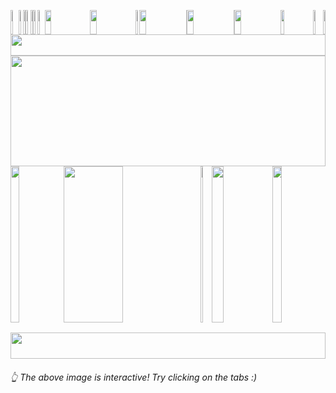 <picture><img src="https://leonsilicon.github.io/leonsilicon/generator/generated/000.6d7290b.jpg" height="39" width="2.4822695035460995%"/></picture><a href="#user-36966635-pinned-items-reorder-form"><img src="https://leonsilicon.github.io/leonsilicon/generator/generated/001.45e0808.jpg" height="39" width="1.4184397163120568%"/></a><picture><img src="https://leonsilicon.github.io/leonsilicon/generator/generated/002.560fbb9.jpg" height="39" width="0.9456264775413712%"/></picture><a href="#-the-above-image-is-interactive-try-clicking-on-the-tabs-"><img src="https://leonsilicon.github.io/leonsilicon/generator/generated/003.b02b5b0.jpg" height="39" width="1.4184397163120568%"/></a><picture><img src="https://leonsilicon.github.io/leonsilicon/generator/generated/004.d4cba37.jpg" height="39" width="0.9456264775413712%"/></picture><a href="https://github.com/leonsilicon/leonsilicon/blob/main/readme.md"><img src="https://leonsilicon.github.io/leonsilicon/generator/generated/005.43a4f1b.jpg" height="39" width="1.4184397163120568%"/></a><picture><img src="https://leonsilicon.github.io/leonsilicon/generator/generated/006.33cbce5.jpg" height="39" width="2.2458628841607564%"/></picture><a href="https://leonsilicon.com"><img src="https://leonsilicon.github.io/leonsilicon/generator/generated/007.8727e1c.jpg" height="39" width="14.420803782505912%"/></a><a href="https://tiktok.com/@leonsilicon"><img src="https://leonsilicon.github.io/leonsilicon/generator/generated/008.b6b8eb8.jpg" height="39" width="14.420803782505912%"/></a><picture><img src="https://leonsilicon.github.io/leonsilicon/generator/generated/009.0d70887.jpg" height="39" width="1.1820330969267139%"/></picture><a href="https://instagram.com/leonsilicon"><img src="https://leonsilicon.github.io/leonsilicon/generator/generated/010.6c98e15.jpg" height="39" width="14.893617021276595%"/></a><picture><img src="https://leonsilicon.github.io/leonsilicon/generator/generated/011.eb00893.jpg" height="39" width="0.2364066193853428%"/></picture><a href="https://x.com/leonsilicon"><img src="https://leonsilicon.github.io/leonsilicon/generator/generated/012.60303a9.jpg" height="39" width="14.775413711583923%"/></a><picture><img src="https://leonsilicon.github.io/leonsilicon/generator/generated/013.4300ced.jpg" height="39" width="0.2364066193853428%"/></picture><a href="https://youtube.com/@leonsilicon"><img src="https://leonsilicon.github.io/leonsilicon/generator/generated/014.6bb6714.jpg" height="39" width="14.775413711583923%"/></a><picture><img src="https://leonsilicon.github.io/leonsilicon/generator/generated/015.4031534.jpg" height="39" width="10.16548463356974%"/></picture><a href="https://github.com/leonsilicon/leonsilicon/tree/main/generator"><img src="https://leonsilicon.github.io/leonsilicon/generator/generated/016.8bbbfdd.jpg" height="39" width="3.309692671394799%"/></a><picture><img src="https://leonsilicon.github.io/leonsilicon/generator/generated/017.1d18d56.jpg" height="39" width="0.7092198581560284%"/></picture><picture><img src="https://leonsilicon.github.io/leonsilicon/generator/generated/018.0d1f55f.jpg" height="34" width="100%"/></picture><picture><img src="https://leonsilicon.github.io/leonsilicon/generator/generated/019.77772f2.jpg" height="177" width="100%"/></picture><picture><img src="https://leonsilicon.github.io/leonsilicon/generator/generated/020.6c864e5.jpg" height="250" width="16.78486997635934%"/></picture><a href="https://github.com/leonsilicon/leonsilicon/tree/main/readme.md#-leonsilicon"><img src="https://leonsilicon.github.io/leonsilicon/generator/generated/021.2f4b12f.jpg" height="250" width="43.61702127659575%"/></a><picture><img src="https://leonsilicon.github.io/leonsilicon/generator/generated/022.cc7e655.jpg" height="250" width="3.4278959810874707%"/></picture><a href="https://tiktok.com/@leonsilicon"><img src="https://leonsilicon.github.io/leonsilicon/generator/generated/023.f8ba553.jpg" height="250" width="19.38534278959811%"/></a><picture><img src="https://leonsilicon.github.io/leonsilicon/generator/generated/024.6c864e5.jpg" height="250" width="16.78486997635934%"/></picture><picture><img src="https://leonsilicon.github.io/leonsilicon/generator/generated/025.3dcab01.jpg" height="16" width="63.829787234042556%"/></picture><a href="https://tiktok.com/@leonsilicon"><img src="https://leonsilicon.github.io/leonsilicon/generator/generated/026.ee2dcb7.jpg" height="16" width="19.38534278959811%"/></a><picture><img src="https://leonsilicon.github.io/leonsilicon/generator/generated/027.8f7a892.jpg" height="16" width="16.78486997635934%"/></picture><picture><img src="https://leonsilicon.github.io/leonsilicon/generator/generated/028.69a63a4.jpg" height="42" width="100%"/></picture>
###### 👆 The above image is interactive! Try clicking on the tabs :)